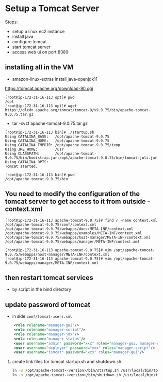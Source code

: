 # Setup a Tomcat Server


Steps:
- setup a linux ec2 instance
- install java
- configure tomcat
- start tomcat server
- access web ui on port 8080



## installing all in the VM
- amazon-linux-extras install java-openjdk11


https://tomcat.apache.org/download-90.cgi

```
[root@ip-172-31-16-113 opt]# pwd
/opt
[root@ip-172-31-16-113 opt]# wget https://dlcdn.apache.org/tomcat/tomcat-9/v9.0.75/bin/apache-tomcat-9.0.75.tar.gz
```


- tar -xvzf apache-tomcat-9.0.75.tar.gz 


```
[root@ip-172-31-16-113 bin]# ./startup.sh 
Using CATALINA_BASE:   /opt/apache-tomcat-9.0.75
Using CATALINA_HOME:   /opt/apache-tomcat-9.0.75
Using CATALINA_TMPDIR: /opt/apache-tomcat-9.0.75/temp
Using JRE_HOME:        /usr
Using CLASSPATH:       /opt/apache-tomcat-9.0.75/bin/bootstrap.jar:/opt/apache-tomcat-9.0.75/bin/tomcat-juli.jar
Using CATALINA_OPTS:   
Tomcat started.
```

```
[root@ip-172-31-16-113 bin]# pwd
/opt/apache-tomcat-9.0.75/bin
```


## You need to modify the configuration of the tomcat server to get access to it from outside - context.xml
```
[root@ip-172-31-16-113 apache-tomcat-9.0.75]# find / -name context.xml
/opt/apache-tomcat-9.0.75/conf/context.xml
/opt/apache-tomcat-9.0.75/webapps/docs/META-INF/context.xml
/opt/apache-tomcat-9.0.75/webapps/examples/META-INF/context.xml
/opt/apache-tomcat-9.0.75/webapps/host-manager/META-INF/context.xml
/opt/apache-tomcat-9.0.75/webapps/manager/META-INF/context.xml
```

```
[root@ip-172-31-16-113 apache-tomcat-9.0.75]# vim /opt/apache-tomcat-9.0.75/webapps/host-manager/META-INF/context.xml
[root@ip-172-31-16-113 apache-tomcat-9.0.75]# vim /opt/apache-tomcat-9.0.75/webapps/manager/META-INF/context.xml
```

## then restart tomcat services

- by script in the bind directory

## update password of tomcat
- in side `conf/tomcat-users.xml`


```xml
	<role rolename="manager-gui"/>
	<role rolename="manager-script"/>
	<role rolename="manager-jmx"/>
	<role rolename="manager-status"/>
	<user username="admin" password="xxx" roles="manager-gui, manager-script, manager-jmx, manager-status"/>
	<user username="deployer" password="xxx" roles="manager-script"/>
	<user username="tomcat" password="xxx" roles="manager-gui"/>
```

1. create link files for tomcat startup.sh and shutdown.sh 
   ```sh
   ln -s /opt/apache-tomcat-<version>/bin/startup.sh /usr/local/bin/tomcatup
   ln -s /opt/apache-tomcat-<version>/bin/shutdown.sh /usr/local/bin/tomcatdown tomcatup
   ```